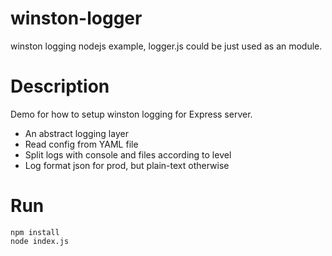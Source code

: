 # winston-logger
winston logging nodejs example, logger.js could be just used as an module.

# Description
Demo for how to setup winston logging for Express server.
- An abstract logging layer
- Read config from YAML file
- Split logs with console and files according to level
- Log format json for prod, but plain-text otherwise

# Run
```
npm install
node index.js
```
